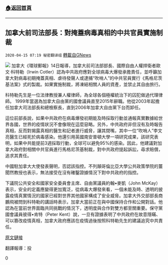 ###  [:house:返回首頁](https://github.com/ourhimalayas/txt)
---

## 加拿大前司法部長：對掩蓋病毒真相的中共官員實施制裁
`2020-04-15 07:19 秘密翻译组` [轉載自GNews](https://gnews.org/zh-hant/173623/)

![](https://s3.amazonaws.com/gnews-media-offload/wp-content/uploads/2020/04/15071650/Picture-1-208.png)
加拿大《環球郵報》14日報導，加拿大前司法部部長、國際自由人權捍衛者歐文·科特勒（Irwin Cotler）認為中共政府應對全球病毒大爆發承擔責任，並呼籲加拿大對病毒初期掩蓋真相、虐待發聲人或逮捕“吹哨人”的中共官員實行《馬格尼茨基法案》式的製裁。如果實施制裁，將凍結相關人員的資產，並禁止其自由旅行。

科特勒先生是一位法律教授兼人權律師，為全球各個極權統治下的囚犯做過代理律師。 1999年當選為加拿大自由黨的國會議員直至2015年辭職。他從2003年起擔任加拿大司法部長和總檢察長，直到2006年加拿大自由黨下台而卸任。

這位前部長說，如果中共政府在病毒爆發初期能及時採取行動並通報真實數據給世界各國，世界的疫情狀況不會像現在這麼惡略。另外，中共政府非但沒有及時報告真相，反而對揭露真相的醫生和記者進行威脅，讓其閉嘴，其中一位“吹哨人”李文亮醫生已經死於病毒感染。他還引用英國南安普頓大學一項研究成果，該研究表明，如果中共能提前3週採取行動，全球可以避免95%的感染。因此，他建議對加拿大政府對相關中共官員進行馬格尼茨基制裁，對中共政府提起訴訟，尋求賠償，追求其責任。

中國駐加拿大大使發表聲明，否認該指控。不列顛哥倫比亞大學公共政策學院的薑聞然教授也表示，無法接受在沒有確鑿證據情況下對中共政府的指控。

下議院公共安全和國家安全委員會主席、自由黨議員約翰•麥凱（John McKay）表示，安全的定義應變得更加寬泛，從病毒大爆發來看，一個未能及時、透明的披露疫情真實情況的國家已經對世界其他國家構成了安全威脅。加拿大外交部部長商鵬飛被問到科特勒的講話時表示，加拿大當前正在與中國保持合作和公開對話。他認為在當前世界面臨共同挑戰的情況下，透明度與合作對雙方都至關重要。保守黨國會議員彼得•肯特（Peter Kent）說，一旦有證據表明了中共政府在故意隱瞞、可以篡改疫情真相，加拿大政府應該在疫情過後按照科特勒先生的建議追究中共責任。

[原文鏈接](https://www.theglobeandmail.com/canada/article-former-liberal-justice-minister-urges-sanctions-against-chinese/)

翻譯報導：投

0
